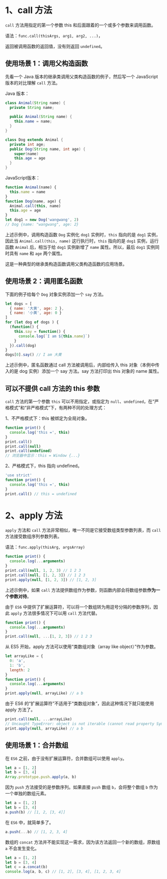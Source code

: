 # 1、call 方法

`call` 方法用指定的第一个参数 this 和后面跟着的一个或多个参数来调用函数。

语法：`func.call(thisArgs, arg1, arg2, ...)`，

返回被调用函数的返回值，没有则返回 `undefined`。



## 使用场景 1：调用父构造函数

先看一个 Java 版本的继承类调用父类构造函数的例子，然后写一个 JavaScript版本的对比理解 `call` 方法。

Java 版本：

```java
class Animal(String name) {
  private String name;
  
  public Animal(String name) {
    this.name = name;
  }
}

class Dog extends Animal {
  private int age;
  public Dog(String name, int age) {
    super(name)
    this.age = age
  }
}
```

JavaScript版本：

```js
function Animal(name) {
  this.name = name
}
function Dog(name, age) {
  Animal.call(this, name)
  this.age = age
}
let dog1 = new Dog('wangwang', 2)
// Dog {name: "wangwang", age: 2}
```

上述示例中，调用构造函数 `Dog` 实例化 `dog1` 实例时，`this` 指向的是 `dog1` 实例，因此当 `Animal.call(this, name)` 这行执行时，`this` 指向的是 `dog1` 实例，运行函数 `Animal` 后，相当于给 `dog1` 实例新增了 `name` 属性。所以，最后 `dog1` 实例同时具有 `name` 和 `age` 两个属性。

这是一种典型的继承类构造函数调用父类构造函数的应用场景。



## 使用场景 2：调用匿名函数

下面的例子给每个 `Dog` 对象实例添加一个 `say` 方法。

```js
let dogs = [
  { name: '大黄', age: 2 },
  { name: '小黄', age: 0 }
]
for (let dog of dogs ) {
  (function() {
    this.say = function() {
      console.log(`I am ${this.name}`)
    }
  }).call(dog)
}
dogs[0].say() // I am 大黄
```

上述示例中，匿名函数通过 call 方法被调用后，内部给传入 this 对象（本例中传入的是 dog 实例）添加一个 say 方法。say 方法打印出 this 对象的 name 属性。



## 可以不提供 call 方法的 this 参数

`call` 方法的第一个参数 `this` 可以不用指定，或指定为 `null`、`undefined`，在“严格模式”和“非严格模式”下，有两种不同的处理方式：

1、不严格模式下：this 被绑定为全局对象。

```js
function print() {
  console.log('this =', this)
}
print.call()
print.call(null)
print.call(undefined)
// 浏览器中显示：this = Window {...}
```

2、严格模式下，this 指向 undefined。

```js
'use strict'
function print() {
  console.log('this =', this)
}
print.call() // this = undefined
```



# 2、apply 方法

`apply` 方法和 `call` 方法非常相似，唯一不同是它接受数组类型参数列表，而 `call` 方法接受数组序列参数列表。

语法：`func.apply(thisArg, argsArray)`

```js
function print() {
  console.log(...arguments)
}
print.call(null, 1, 2, 3) // 1 2 3
print.call(null, [1, 2, 3]) // 1 2 3
print.apply(null, [1, 2, 3]) // [1, 2, 3]
```

上述示例中，如果 `call` 方法提供数组作为参数，则函数内部会将数组参数**作为一个参数对待**。

由于 `ES6` 中提供了扩展运算符，可以将一个数组转为用逗号分隔的参数序列，因此 `apply` 方法很多情况下可以用 `call` 方法代替。

```js
function print() {
  console.log(...arguments)
}
print.call(null, ...[1, 2, 3]) // 1 2 3
```

从 ES5 开始，apply 方法可以使用“类数组对象（array like object）”作为参数。

```js
let arrayLike = {
  0: 'a',
  1: 'b',
  length: 2
}
function print() {
  console.log(...arguments)
}
print.apply(null, arrayLike) // a b
```

由于 ES6 的“扩展运算符”不适用于“类数组对象”，因此这种情况下就只能使用 apply 方法了。

```js
print.call(null, ...arrayLike)
// Uncaught TypeError: object is not iterable (cannot read property Symbol(Symbol.iterator))
print.apply(null, arrayLike) // a b
```



## 使用场景 1：合并数组

在 `ES6` 之前，由于没有扩展运算符，合并数组可以使用 `apply`。

```js
let a = [1, 2]
let b = [3, 4]
Array.prototype.push.apply(a, b) 
```

因为 `push` 方法接受的是参数序列。如果直接 `push` 数组 `b`，会将整个数组 `b` 作为一个单独的数组元素。

```js
let a = [1, 2]
let b = [3, 4]
a.push(b) // [1, 2, [3, 4]]
```

在 `ES6` 中，就简单多了。

```js
a.push(...b) // [1, 2, 3, 4]
```

数组的 `concat` 方法并不能实现这一需求，因为该方法返回一个新的数组，原数组 `a` 不会发生变化。

```js
let a = [1, 2]
let b = [3, 4]
let c = a.concat(b)
console.log(a, b, c) // [1, 2], [3, 4], [1, 2, 3, 4]
```

